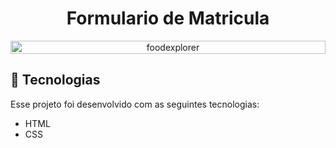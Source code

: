 <p align="center">
  <h1 align="center">Formulario de Matricula</h1>
</p>

<p align="center" style="display: flex; align-items: flex-start; justify-content: center;">
<img alt="foodexplorer" title="#foodexplorer" src="https://github.com/user-attachments/assets/fa8792c5-d3b6-4c29-ada1-2f16b73e6caf"  width="100%">
</p>

## 🚀 Tecnologias

Esse projeto foi desenvolvido com as seguintes tecnologias:

- HTML
- CSS
